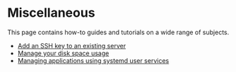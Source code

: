 # Miscellaneous

This page contains how-to guides and tutorials on a wide range of subjects.

* [Add an SSH key to an existing server](ssh.md)
* [Manage your disk space usage](disk_space_usage.md)
* [Managing applications using systemd user services](systemd.md)